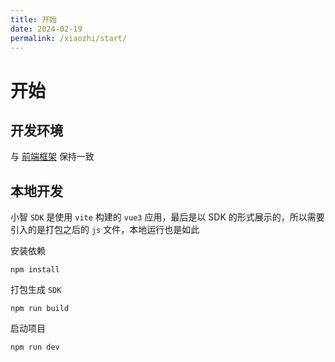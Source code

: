 ```yaml
---
title: 开始
date: 2024-02-19
permalink: /xiaozhi/start/
---
```


# 开始

## 开发环境

与 [前端框架](/guide/start/#开发环境) 保持一致

## 本地开发

小智 `SDK` 是使用 `vite` 构建的 `vue3` 应用，最后是以 SDK 的形式展示的，所以需要引入的是打包之后的 `js` 文件，本地运行也是如此

安装依赖

```shell
npm install
```

打包生成 `SDK`

```shell
npm run build
```

启动项目

```shell
npm run dev
```